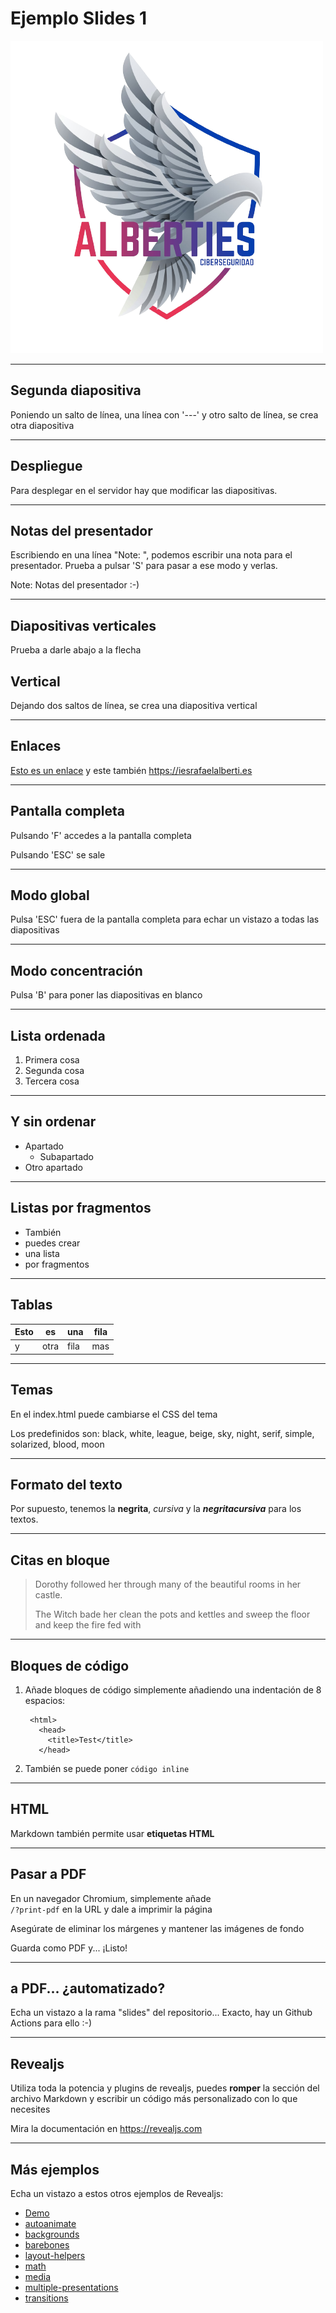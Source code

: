 <!-- Con # se ponen los títulos -->
# Ejemplo Slides 1
<!-- Así se pone una imagen -->
![Logo Alberties](assets/logo-alberties.png)

---

## Segunda diapositiva
Poniendo un salto de línea, una línea con '---' y otro salto de línea, se crea otra diapositiva

---

## Despliegue
Para desplegar en el servidor hay que modificar las diapositivas.

---
## Notas del presentador

Escribiendo en una línea "Note: ", podemos escribir una nota para el presentador. Prueba a pulsar 'S' para pasar a ese modo y verlas.

Note: Notas del presentador :-)

---

## Diapositivas verticales
Prueba a darle abajo a la flecha


## Vertical
Dejando dos saltos de línea, se crea una diapositiva vertical

---

## Enlaces

[Esto es un enlace](https://iesrafaelalberti.es) y este también <https://iesrafaelalberti.es>

---

## Pantalla completa

Pulsando 'F' accedes a la pantalla completa

Pulsando 'ESC' se sale

---

## Modo global

Pulsa 'ESC' fuera de la pantalla completa para echar un vistazo a todas las diapositivas

---

## Modo concentración

Pulsa 'B' para poner las diapositivas en blanco

---

## Lista ordenada

1. Primera cosa
2. Segunda cosa
3. Tercera cosa

---

## Y sin ordenar

* Apartado
	* Subapartado
* Otro apartado

---

## Listas por fragmentos

* También <!-- .element: class="fragment" -->
* puedes crear <!-- .element: class="fragment" -->
* una lista <!-- .element: class="fragment" -->
* por fragmentos <!-- .element: class="fragment" -->

---

## Tablas

| Esto | es   | una  | fila |
|------|------|------|------|
| y    | otra | fila | mas  |

---

## Temas

En el index.html puede cambiarse el CSS del tema

Los predefinidos son: black, white, league, beige, sky, night, serif, simple, solarized, blood, moon

---

## Formato del texto

Por supuesto, tenemos la **negrita**, *cursiva* y la ***negritacursiva*** para los textos. 

---

## Citas en bloque

> Dorothy followed her through many of the beautiful rooms in her castle.
>
> The Witch bade her clean the pots and kettles and sweep the floor and keep the fire fed with

---

## Bloques de código

1. Añade bloques de código simplemente añadiendo una indentación de 8 espacios:

        <html>
          <head>
            <title>Test</title>
          </head>

2. También se puede poner `código inline`

---

## HTML

Markdown también permite usar <b>etiquetas HTML</b>

---

## Pasar a PDF

En un navegador Chromium, simplemente añade  
`/?print-pdf` en la URL y dale a imprimir la página

Asegúrate de eliminar los márgenes y mantener las imágenes de fondo

Guarda como PDF y... ¡Listo!

---

## a PDF... ¿automatizado?

Echa un vistazo a la rama "slides" del repositorio... Exacto, hay un Github Actions para ello :-)

---

## Revealjs

Utiliza toda la potencia y plugins de revealjs, puedes **romper** la sección del archivo Markdown y escribir un código más personalizado con lo que necesites

Mira la documentación en <https://revealjs.com>

---

## Más ejemplos

Echa un vistazo a estos otros ejemplos de Revealjs:

- [Demo](/examples/demo.html)
- [autoanimate](/examples/auto-animate.html)
- [backgrounds](/examples/backgrounds.html)
- [barebones](/examples/barebones.html)
- [layout-helpers](/examples/layout-helpers.html)
- [math](/examples/math.html)
- [media](/examples/media.html)
- [multiple-presentations](/examples/multiple-presentations.html)
- [transitions](/examples/transitions.html)
